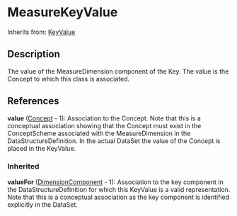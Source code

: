
# MeasureKeyValue



Inherits from: [KeyValue](KeyValue.md)



## Description

The value of the MeasureDimension component of the Key. The value is the Concept to which this class is associated.




## References

**value** ([Concept](../ConceptScheme/Concept.md) - 1): Association to the Concept. Note that this is a conceptual association showing that the Concept must exist in the ConceptScheme associated with the MeasureDimension in the DataStructureDefinition. In the actual DataSet the value of the Concept is placed in the KeyValue.

### Inherited

**valueFor** ([DimensionComponent](DimensionComponent.md) - 1): Association to the key component in the DataStructureDefinition for which this KeyValue is a valid representation. Note that this is a conceptual association as the key component is identified explicitly in the DataSet.




